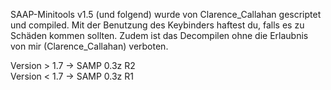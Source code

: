 SAAP-Minitools v1.5 (und folgend) wurde von Clarence_Callahan gescriptet und compiled.
Mit der Benutzung des Keybinders haftest du, falls es zu Schäden kommen sollten.
Zudem ist das Decompilen ohne die Erlaubnis von mir (Clarence_Callahan) verboten.

Version > 1.7 -> SAMP 0.3z R2<br>
Version < 1.7 -> SAMP 0.3z R1
